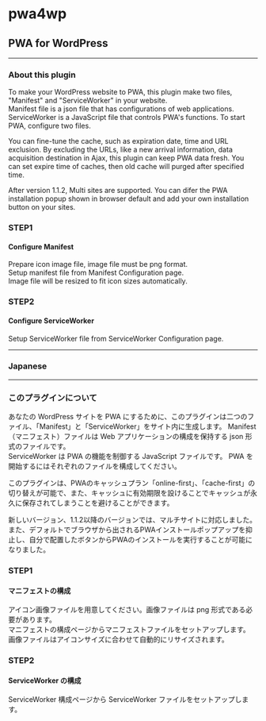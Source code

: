 # pwa4wp
## PWA for WordPress
___
### About this plugin
To make your WordPress website to PWA, this plugin make two files, "Manifest" and "ServiceWorker" in your website.  
Manifest file is a json file that has configurations of web applications.  
ServiceWorker is a JavaScript file that controls PWA's functions.
To start PWA, configure two files.

You can fine-tune the cache, such as expiration date, time and URL exclusion.
By excluding the URLs, like a new arrival information,  data acquisition destination in Ajax, this plugin can keep PWA data fresh.
You can set expire time of caches, then old cache will purged after specified time.

After version 1.1.2,
Multi sites are supported.
You can difer the PWA installation popup shown in browser default and add your own installation button on your sites.


### STEP1
#### Configure Manifest   

Prepare icon image file, image file must be png format.  
Setup manifest file from Manifest Configuration page.  
Image file will be resized to fit icon sizes automatically.  

### STEP2
#### Configure ServiceWorker   

Setup ServiceWorker file from ServiceWorker Configuration page.  

---

### Japanese  

---

### このプラグインについて
あなたの WordPress サイトを PWA にするために、このプラグインは二つのファイル、「Manifest」と「ServiceWorker」をサイト内に生成します。
Manifest（マニフェスト）ファイルは Web アプリケーションの構成を保持する json 形式のファイルです。  
ServiceWorker は PWA の機能を制御する JavaScript ファイルです。
PWA を開始するにはそれぞれのファイルを構成してください。 

このプラグインは、PWAのキャッシュプラン「online-first」、「cache-first」の切り替えが可能で、また、キャッシュに有効期限を設けることでキャッシュが永久に保存されてしまうことを避けることができます。

新しいバージョン、1.1.2以降のバージョンでは、マルチサイトに対応しました。 
また、デフォルトでブラウザから出されるPWAインストールポップアップを抑止し、自分で配置したボタンからPWAのインストールを実行することが可能になりました。

### STEP1
#### マニフェストの構成 

アイコン画像ファイルを用意してください。画像ファイルは png 形式である必要があります。  
マニフェストの構成ページからマニフェストファイルをセットアップします。  
画像ファイルはアイコンサイズに合わせて自動的にリサイズされます。  
  
### STEP2
#### ServiceWorker の構成 

ServiceWorker 構成ページから ServiceWorker ファイルをセットアップします。


